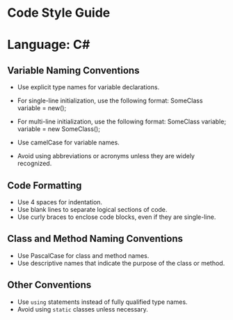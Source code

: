 # Code Style Guide
# Language: C#
## Variable Naming Conventions

* Use explicit type names for variable declarations.
* For single-line initialization, use the following format:
SomeClass variable = new();
* For multi-line initialization, use the following format:
SomeClass variable; variable = new SomeClass();

* Use camelCase for variable names.
* Avoid using abbreviations or acronyms unless they are widely recognized.

## Code Formatting

* Use 4 spaces for indentation.
* Use blank lines to separate logical sections of code.
* Use curly braces to enclose code blocks, even if they are single-line.

## Class and Method Naming Conventions

* Use PascalCase for class and method names.
* Use descriptive names that indicate the purpose of the class or method.

## Other Conventions

* Use `using` statements instead of fully qualified type names.
* Avoid using `static` classes unless necessary.
